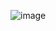 ![image](https://github.com/Nastasiia21/Network-Design/assets/97028880/f3e3b1aa-6fae-49a6-8d31-a2cc33661946)
